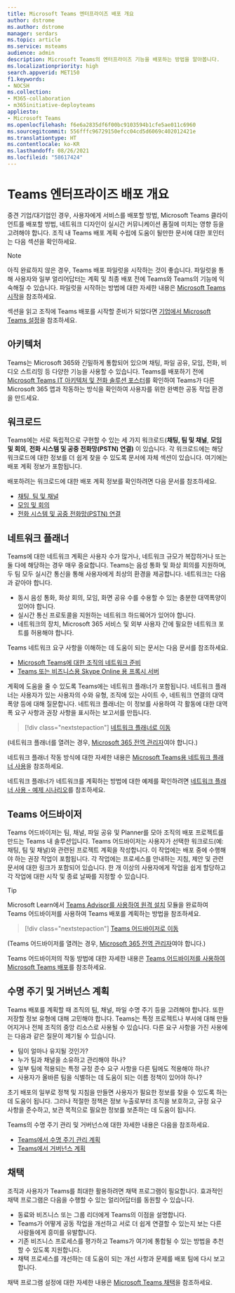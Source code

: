 ```yaml
---
title: Microsoft Teams 엔터프라이즈 배포 개요
author: dstrome
ms.author: dstrome
manager: serdars
ms.topic: article
ms.service: msteams
audience: admin
description: Microsoft Teams의 엔터프라이즈 기능을 배포하는 방법을 알아봅니다.
ms.localizationpriority: high
search.appverid: MET150
f1.keywords:
- NOCSH
ms.collection:
- M365-collaboration
- m365initiative-deployteams
appliesto:
- Microsoft Teams
ms.openlocfilehash: f6e6a2835df6f00bc9103594b1cfe5ae011c6960
ms.sourcegitcommit: 556fffc96729150efcc04cd5d6069c402012421e
ms.translationtype: HT
ms.contentlocale: ko-KR
ms.lasthandoff: 08/26/2021
ms.locfileid: "58617424"
---
```

# <a name="teams-enterprise-deployment-overview"></a>Teams 엔터프라이즈 배포 개요

중견 기업/대기업인 경우, 사용자에게 서비스를 배포할 방법, Microsoft Teams 클라이언트를 배포할 방법, 네트워크 디자인이 실시간 커뮤니케이션 품질에 미치는 영향 등을 고려해야 합니다. 조직 내 Teams 배포 계획 수립에 도움이 될만한 문서에 대한 포인터는 다음 섹션을 확인하세요.

> [!NOTE]
> 아직 완료하지 않은 경우, Teams 배포 파일럿을 시작하는 것이 좋습니다. 파일럿을 통해 사용자와 일부 얼리어답터는 계획 및 최종 배포 전에 Teams와 Teams의 기능에 익숙해질 수 있습니다. 파일럿을 시작하는 방법에 대한 자세한 내용은 [Microsoft Teams 시작](get-started-with-teams-quick-start.md)을 참조하세요.

섹션을 읽고 조직에 Teams 배포를 시작할 준비가 되었다면 [기업에서 Microsoft Teams 설정](deploy-enterprise-setup.md)을 참조하세요.

## <a name="architecture"></a>아키텍처

Teams는 Microsoft 365와 긴밀하게 통합되어 있으며 채팅, 파일 공유, 모임, 전화, 비디오 스트리밍 등 다양한 기능을 사용할 수 있습니다. Teams를 배포하기 전에 [Microsoft Teams IT 아키텍처 및 전화 솔루션 포스터](teams-architecture-solutions-posters.md)를 확인하여 Teams가 다른 Microsoft 365 앱과 작동하는 방식을 확인하여 사용자를 위한 완벽한 공동 작업 환경을 만드세요.

## <a name="workloads"></a>워크로드

Teams에는 서로 독립적으로 구현할 수 있는 세 가지 워크로드(**채팅, 팀 및 채널**, **모임 및 회의**, **전화 시스템 및 공중 전화망(PSTN) 연결)** 이 있습니다. 각 워크로드에는 해당 워크로드에 대한 정보를 더 쉽게 찾을 수 있도록 문서에 자체 섹션이 있습니다. 여기에는 배포 계획 정보가 포함됩니다.

배포하려는 워크로드에 대한 배포 계획 정보를 확인하려면 다음 문서를 참조하세요.

- [채팅, 팀 및 채널](deploy-chat-teams-channels-microsoft-teams-landing-page.md)
- [모임 및 회의](deploy-meetings-microsoft-teams-landing-page.md)
- [전화 시스템 및 공중 전화망(PSTN) 연결](cloud-voice-landing-page.md)

## <a name="network-planner"></a>네트워크 플래너

Teams에 대한 네트워크 계획은 사용자 수가 많거나, 네트워크 규모가 복잡하거나 또는 둘 다에 해당하는 경우 매우 중요합니다. Teams는 음성 통화 및 화상 회의를 지원하며, 두 팀 모두 실시간 통신을 통해 사용자에게 최상의 환경을 제공합니다. 네트워크는 다음과 같아야 합니다.

- 동시 음성 통화, 화상 회의, 모임, 화면 공유 수를 수용할 수 있는 충분한 대역폭양이 있어야 합니다.
- 실시간 통신 프로토콜을 지원하는 네트워크 하드웨어가 있어야 합니다.
- 네트워크의 장치, Microsoft 365 서비스 및 외부 사용자 간에 필요한 네트워크 포트를 허용해야 합니다.

Teams 네트워크 요구 사항을 이해하는 데 도움이 되는 문서는 다음 문서를 참조하세요.

- [Microsoft Teams에 대한 조직의 네트워크 준비](prepare-network.md)
- [Teams 또는 비즈니스용 Skype Online 용 프록시 서버](proxy-servers-for-skype-for-business-online.md)

계획에 도움을 줄 수 있도록 Teams에는 네트워크 플래너가 포함됩니다. 네트워크 플래너는 사용자가 있는 사용자의 수와 유형, 조직에 있는 사이트 수, 네트워크 연결의 대역폭양 등에 대해 질문합니다. 네트워크 플래너는 이 정보를 사용하여 각 활동에 대한 대역폭 요구 사항과 권장 사항을 표시하는 보고서를 만듭니다.

 > [!div class="nextstepaction"]
> [네트워크 플래너로 이동](https://admin.teams.microsoft.com/networkplanner/organization)

(네트워크 플래너를 열려는 경우, [Microsoft 365 전역 관리자](/microsoft-365/admin/add-users/about-admin-roles#commonly-used-microsoft-365-admin-center-roles)여야 합니다.)

네트워크 플래너 작동 방식에 대한 자세한 내용은 [Microsoft Teams용 네트워크 플래너 사용](network-planner.md)을 참조하세요.

네트워크 플래너가 네트워크를 계획하는 방법에 대한 예제를 확인하려면 [네트워크 플래너 사용 - 예제 시나리오](tutorial-network-planner-example.yml)를 참조하세요.

## <a name="teams-advisor"></a>Teams 어드바이저

Teams 어드바이저는 팀, 채널, 파일 공유 및 Planner를 모아 조직의 배포 프로젝트를 만드는 Teams 내 솔루션입니다. Teams 어드바이저는 사용자가 선택한 워크로드(예: 채팅, 팀 및 채널)와 관련된 프로젝트 계획을 작성합니다. 이 작업에는 배포 중에 수행해야 하는 권장 작업이 포함됩니다. 각 작업에는 프로세스를 안내하는 지침, 제안 및 관련 문서에 대한 링크가 포함되어 있습니다. 한 개 이상의 사용자에게 작업을 쉽게 할당하고 각 작업에 대한 시작 및 종료 날짜를 지정할 수 있습니다.

> [!TIP]
> Microsoft Learn에서 [Teams Advisor를 사용하여 원격 설치](/learn/modules/m365-teams-rollout-using-advisor/) 모듈을 완료하여 Teams 어드바이저를 사용하여 Teams 배포를 계획하는 방법을 참조하세요.

> [!div class="nextstepaction"]
> [Teams 어드바이저로 이동](https://admin.teams.microsoft.com/teams-deployment)

(Teams 어드바이저를 열려는 경우, [Microsoft 365 전역 관리자](/microsoft-365/admin/add-users/about-admin-roles#commonly-used-microsoft-365-admin-center-roles)여야 합니다.)

Teams 어드바이저의 작동 방법에 대한 자세한 내용은 [Teams 어드바이저를 사용하여 Microsoft Teams 배포](use-advisor-teams-roll-out.md)를 참조하세요.

## <a name="lifecycle-and-governance-planning"></a>수명 주기 및 거버넌스 계획

Teams 배포를 계획할 때 조직의 팀, 채널, 파일 수명 주기 등을 고려해야 합니다. 또한 저장할 정보 유형에 대해 고민해야 합니다. Teams는 특정 프로젝트나 부서에 대해 만들어지거나 전체 조직의 중앙 리소스로 사용될 수 있습니다. 다른 요구 사항을 가진 사용에는 다음과 같은 질문이 제기될 수 있습니다.

- 팀이 얼마나 유지될 것인가?
- 누가 팀과 채널을 소유하고 관리해야 하나?
- 일부 팀에 적용되는 특정 규정 준수 요구 사항을 다른 팀에도 적용해야 하나?
- 사용자가 올바른 팀을 식별하는 데 도움이 되는 이름 정책이 있어야 하나?

초기 배포의 일부로 정책 및 지침을 만들면 사용자가 필요한 정보를 찾을 수 있도록 하는 데 도움이 됩니다. 그러나 적절한 정책은 정보 누출로부터 조직을 보호하고, 규정 요구 사항을 준수하고, 보관 목적으로 필요한 정보를 보존하는 데 도움이 됩니다.

Teams의 수명 주기 관리 및 거버넌스에 대한 자세한 내용은 다음을 참조하세요.

- [Teams에서 수명 주기 관리 계획](plan-teams-lifecycle.md)
- [Teams에서 거버넌스 계획](plan-teams-governance.md)

## <a name="adoption"></a>채택

조직과 사용자가 Teams를 최대한 활용하려면 채택 프로그램이 필요합니다. 효과적인 채택 프로그램은 다음을 수행할 수 있는 얼리어답터를 동원할 수 있습니다.

- 동료와 비즈니스 또는 그룹 리더에게 Teams의 이점을 설명합니다.
- Teams가 어떻게 공동 작업을 개선하고 서로 더 쉽게 연결할 수 있는지 보는 다른 사람들에게 흥미를 유발합니다.
- 기존 비즈니스 프로세스를 평가하고 Teams가 여기에 통합될 수 있는 방법을 추천할 수 있도록 지원합니다.
- 채택 프로세스를 개선하는 데 도움이 되는 개선 사항과 문제를 배포 팀에 다시 보고합니다.

채택 프로그램 설정에 대한 자세한 내용은 [Microsoft Teams 채택](adopt-microsoft-teams-landing-page.md)을 참조하세요.